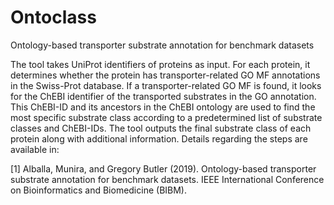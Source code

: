 # Ontoclass
Ontology-based transporter substrate annotation for benchmark datasets

The tool takes UniProt identifiers of proteins as input. For each protein, it determines whether the protein has transporter-related GO MF annotations in the Swiss-Prot database. If a transporter-related GO MF is found, it looks for the ChEBI identifier of the transported substrates in the GO annotation. This ChEBI-ID and its ancestors in the ChEBI ontology are used to find the most specific substrate class according to a predetermined list of substrate classes and ChEBI-IDs. The tool outputs the final substrate class of each protein along with additional information. Details regarding the steps are available in:


<a id="1">[1]</a> 
Alballa, Munira, and Gregory Butler (2019).
Ontology-based transporter substrate annotation for benchmark datasets.
IEEE International Conference on Bioinformatics and Biomedicine (BIBM).
